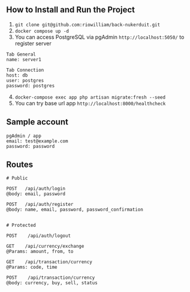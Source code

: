 ## How to Install and Run the Project

1. `git clone git@github.com:riowilliam/back-nukerduit.git`
2. `docker compose up -d`
3. You can access PostgreSQL via pgAdmin `http://localhost:5050/` to register server

```
Tab General
name: server1

Tab Connection
host: db
user: postgres
password: postgres
```

4. `docker-compose exec app php artisan migrate:fresh --seed`
5. You can try base url app `http://localhost:8000/healthcheck`

## Sample account

```
pgAdmin / app
email: test@example.com
password: password
```

## Routes

```
# Public

POST   /api/auth/login
@body: email, password

POST   /api/auth/register
@body: name, email, password, password_confirmation


# Protected

POST    /api/auth/logout

GET    /api/currency/exchange
@Params: amount, from, to

GET    /api/transaction/currency
@Params: code, time

POST    /api/transaction/currency
@body: currency, buy, sell, status
```
